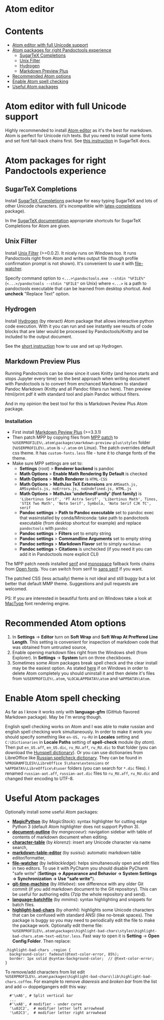# Atom editor

# Contents

* [Atom editor with full Unicode support](#atom-editor-with-full-unicode-support)
* [Atom packages for right Pandoctools experience](#atom-packages-for-right-pandoctools-experience)
    * [SugarTeX Completions](#sugartex-completions)
    * [Unix Filter](#unix-filter)
    * [Hydrogen](#hydrogen)
    * [Markdown Preview Plus](#markdown-preview-plus)
* [Recommended Atom options](#recommended-atom-options)
* [Enable Atom spell checking](#enable-atom-spell-checking)
* [Useful Atom packages](#useful-atom-packages)


# Atom editor with full Unicode support

Highly recommended to install [Atom editor](https://atom.io/) as it's the best for markdown. Atom is perfect for Unicode rich texts. But you need to install some fonts and set font fall-back chains first. See [this instruction](https://github.com/kiwi0fruit/sugartex#atom-editor-with-full-unicode-support) in SugarTeX docs.


# Atom packages for right Pandoctools experience 

## SugarTeX Completions

Install [SugarTeX Completions](https://atom.io/packages/sugartex-completions) package for easy typing SugarTeX and lots of other Unicode characters. (it's incompatible with [latex-completions](https://atom.io/packages/latex-completions) package).

In the [SugarTeX documentation](https://github.com/kiwi0fruit/sugartex/blob/master/sugartex.md) appropriate shortcuts for SugarTeX Completions for Atom are given.


## Unix Filter

Install [Unix Filter](https://atom.io/packages/unix-filter) (>=0.0.2). It nicely runs on Windows too. It runs Pandoctools right from Atom and writes output file (though profile confirmation prompt is not shown). It's convenient to use it with [file-watcher](#useful-atom-packages).

Specify command option to `<...>\pandoctools.exe --stdin "%FILE%"` (`<...>/pandoctools --stdin "$FILE"` on Unix) where `<...>` is a path to pandoctools executable that can be learned from desktop shortcut. And **uncheck** "Replace Text" option.


## Hydrogen

Install [Hydrogen](https://atom.io/packages/hydrogen) (by nteract) Atom package that allows interactive python code execution. With it you can run and see instantly see results of code blocks that are later would be processed by Pandoctools/Knitty and be included to the output document.

See the [short instruction](https://github.com/kiwi0fruit/knitty/blob/master/hydrogen.md) how to use and set up Hydrogen.


## Markdown Preview Plus

Running Pandoctools can be slow since it uses Knitty (and hence starts and stops Jupyter every time) so the best approach when writing document with Pandoctools is to convert from enchanced Markdown to standard Pandoc Markdown (Knitty and all Pandoc filters run here). Then preview html/print pdf it with standard tool and plain Pandoc without filters.

And in my opinion the best tool for this is Markdown Peview Plus Atom package.

### Installation

* First install [Markdown Peview Plus](https://atom.io/packages/markdown-preview-plus) (>=3.3.1)
* Then patch MPP by copying files from [MPP patch](https://github.com/kiwi0fruit/misc/tree/master/src/mpp) to `%USERPROFILE%\.atom\packages\markdown-preview-plus\styles` folder (`%USERPROFILE%\.atom` is `~/.atom` on Linux). The patch overrides default css theme. It has `custom-fonts.less` file - tune it to change fonts of the theme.
* Make sure MPP settings are set to:
    * **Settings** (root) > **Renderer backend** is pandoc
    * **Math Options** > **Enable Math Rendering By Default** is checked
    * **Math Options** > **Math Renderer** is `HTML-CSS`
    * **Math Options** > **MathJax TeX Extensions** are `AMSmath.js, AMSsymbols.js, noErrors.js, noUndefined.js, HTML.js`
    * **Math Options** > **MathJax 'undefinedFamily' (font family)** is `'Libertinus Serif', 'PT Astra Serif', 'Libertinus Math', Tinos, 'STIX Two Math', 'Noto Serif', Symbola, 'Noto Serif CJK TC', serif`
    * **Pandoc settings** > **Path to Pandoc executable** set to pandoc exec that wasinstalled by conda/Miniconda: take path to pandoctools executable (from desktop shortcut for example) and replace `pandoctools` with `pandoc`
    * **Pandoc settings** > **Filters** set to empty string
    * **Pandoc settings** > **Commandline Arguments** set to empty string
    * **Pandoc settings** > **Markdown Flavor** set to simply `markdown`
    * **Pandoc settings** > **Citations** is unchecked (if you need it you can add it in Pandoctools more explicit CLI)

The MPP patch needs installed [serif](https://github.com/kiwi0fruit/open-fonts#best-serif) and [monospace](https://github.com/kiwi0fruit/open-fonts#best-monospace) fallback fonts chains from [Open fonts](https://github.com/kiwi0fruit/open-fonts). You can switch from serif to [sans serif](https://github.com/kiwi0fruit/open-fonts#best-sans-serif) if you want.

The patched CSS (less actually) theme is not ideal and still buggy but a lot better that default MMP theme. Suggestions and pull requests are welcomed.

PS: If you are interested in beautiful fonts and on Windows take a look at [MacType](https://github.com/kiwi0fruit/open-fonts#mactype) font rendering engine.


# Recommended Atom options

1. In **Settings** → **Editor** turn on **Soft Wrap** and **Soft Wrap At Preffered Line Length**. This setting is convenient for inspection of markdown code that was obtained from untrusted source,
2. Enable opening markdown files right from the Windows shell (from Explorer). In **Settings** → **System** turn on three checkboxes.
3. Sometimes some Atom packages break spell check and the clear install may be the easiest option. As stated [here](https://discuss.atom.io/t/how-to-completely-uninstall-atom-from-windows/17338) if on Windows in order to delete Atom completely you should uninstall it and then delete it's files from `%USERPROFILE%\.atom`, `%LOCALAPPDATA%\atom` and `%APPDATA%\Atom`.


# Enable Atom spell checking

As far as I know it works only with **language-gfm** (GitHub flavored Markdown package). May be I'm wrong though.

English spell checking works on Atom and I was able to make russian and english spell checking work simultaneously. In order to make it work you should specify something like `en-US, ru-RU` in **Locales** setting and `C:\Dictionaries` in **Locale Paths** setting of **spell-check** module (by _atom_). Then put `en_US.aff`, `en_US.dic`, `ru_RU.aff`, `ru_RU.dic` to that folder (you can download the [Hunspell dictionary](https://sourceforge.net/projects/hunspell/files/Spelling%20dictionaries/en_US/)). Or you can use dictionaries from LibreOffice like [Russian spellcheck dictionary](https://extensions.libreoffice.org/extensions/russian-spellcheck-dictionary.-based-on-works-of-aot-group). They can be found in `%PROGRAMFILES%\LibreOffice 5\share\extensions` or `%APPDATA%\LibreOffice\4\user` folders (you can search for `*.dic` files). I renamed `russian-aot.aff`, `russian-aot.dic` files to `ru_RU.aff`, `ru_RU.dic` and changed their encoding to UTF-8.


# Useful Atom packages

Optionally install some useful Atom packages:

* [**MagicPython**](https://atom.io/packages/MagicPython) (by *MagicStack*): syntax highlighter for cutting edge Python 3 (default Atom highlighter does not support Python 3).
* [**document-outline**](https://atom.io/packages/document-outline) (by *mangecoeur*): navigation sidebar with table of contents of markdown document when editing.
* [**character-table**](https://atom.io/packages/character-table) (by *klorenz*): insert any Unicode character via name search,
* [**markdown-table-editor**](https://atom.io/packages/markdown-table-editor) (by *susisu*): automatic markdown table editor/formatter,
* [**file-watcher**](https://atom.io/packages/file-watcher) (by *lwblackledge*): helps simultaneously open and edit files in two editors. To use it with PyCharm you should disable PyCharm "safe write" (**Settings → Appearance and Behavior → System Settings → Synchronization → Use "safe write"**).
* [**git-time-machine**](https://atom.io/packages/git-time-machine) (by *littlebee*): see difference with any older Git commit (if you add markdown document to the Git repository). This can be useful for authoring edits (7zip the whole repository and send).
* [**language-batchfile**](https://atom.io/packages/language-batchfile) (by *mmims*): syntax highlighting and snippets for batch files.
* [**highlight-bad-chars**](https://atom.io/packages/highlight-bad-chars) (by *ohanhi*): highlights some Unicode characters that can be confused with standard ANSI (like no-break spaces). The package is buggy so you may need to periodically edit the file to make the package work. Optionally edit theme file: `%USERPROFILE%\.atom\packages\highlight-bad-chars\styles\highlight-bad-chars.atom-text-editor.less`. Fast way to open it is **Setting** → **Open Config Folder**. Then replace:

```less
.highlight-bad-chars .region {
  background-color: fadeout(@text-color-error, 85%);
  border: 1px solid @syntax-background-color;  // @text-color-error;
}
```

To remove/add characters from list edit `%USERPROFILE%\.atom\packages\highlight-bad-chars\lib\highlight-bad-chars.coffee`. For example to remove *diaeresis* and *broken bar* from the list and add `<>` doppelgangers edit this way:

```coffe
  #'\xA6', # Split vertical bar
  ...
  #'\xA8', # modifier - under curve
  '\u02C2',  # modifier letter left arrowhead
  '\u02C3',  # modifier letter right arrowhead
```

